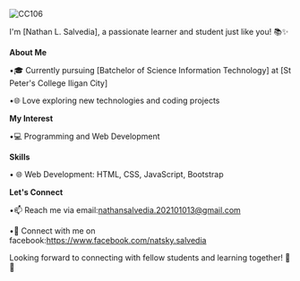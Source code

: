 
<!---
NathanSalvedia/NathanSalvedia is a ✨ special ✨ repository because its `README.md` (this file) appears on your GitHub profile.
You can click the Preview link to take a look at your changes.
--->


![CC106](https://github.com/NathanSalvedia/NathanSalvedia/assets/157193026/f9d4a150-a9d3-4c5a-8795-b4eac0972d46)










I'm [Nathan L. Salvedia], a passionate learner and student just like you! 📚✨








**About Me**



 •🎓 Currently pursuing [Batchelor of Science Information Technology] at [St Peter's College Iligan City]


 •🌐 Love exploring new technologies and coding projects



**My Interest**

  

 •💻 Programming and Web Development



**Skills**

 • 🌐 Web Development: HTML, CSS, JavaScript, Bootstrap





**Let's Connect**

 •📫 Reach me via email:nathansalvedia.202101013@gmail.com
 
 •📘 Connect with me on facebook:https://www.facebook.com/natsky.salvedia

 
Looking forward to connecting with fellow students and learning together! 🚀✨



  


  




